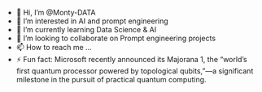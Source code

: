 - 👋 Hi, I’m @Monty-DATA
- 👀 I’m interested in AI and prompt engineering 
- 🌱 I’m currently learning Data Science & AI
- 💞️ I’m looking to collaborate on Prompt engineering projects
- 📫 How to reach me ...
- ⚡ Fun fact: Microsoft recently announced its Majorana 1, the “world’s first quantum processor powered by topological qubits,”—a significant milestone in the pursuit of practical quantum computing.

<!---
Monty-DATA/Monty-DATA is a ✨ special ✨ repository because its `README.md` (this file) appears on your GitHub profile.
You can click the Preview link to take a look at your changes.
--->
